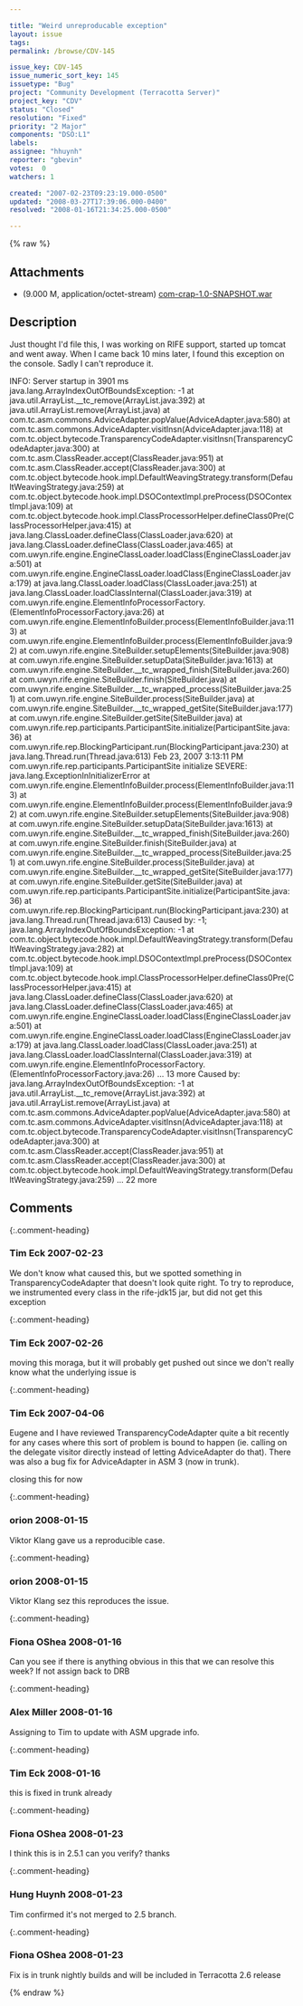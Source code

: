 ```yaml
---

title: "Weird unreproducable exception"
layout: issue
tags: 
permalink: /browse/CDV-145

issue_key: CDV-145
issue_numeric_sort_key: 145
issuetype: "Bug"
project: "Community Development (Terracotta Server)"
project_key: "CDV"
status: "Closed"
resolution: "Fixed"
priority: "2 Major"
components: "DSO:L1"
labels: 
assignee: "hhuynh"
reporter: "gbevin"
votes:  0
watchers: 1

created: "2007-02-23T09:23:19.000-0500"
updated: "2008-03-27T17:39:06.000-0400"
resolved: "2008-01-16T21:34:25.000-0500"

---
```




{% raw %}


## Attachments

* <em></em> (9.000 M, application/octet-stream) [com-crap-1.0-SNAPSHOT.war](/attachments/CDV/CDV-145/com-crap-1.0-SNAPSHOT.war)




## Description

<div markdown="1" class="description">

Just thought I'd file this, I was working on RIFE support, started up tomcat and went away. When I came back 10 mins later, I found this exception on the console. Sadly I can't reproduce it.

INFO: Server startup in 3901 ms
java.lang.ArrayIndexOutOfBoundsException: -1
        at java.util.ArrayList.__tc_remove(ArrayList.java:392)
        at java.util.ArrayList.remove(ArrayList.java)
        at com.tc.asm.commons.AdviceAdapter.popValue(AdviceAdapter.java:580)
        at com.tc.asm.commons.AdviceAdapter.visitInsn(AdviceAdapter.java:118)
        at com.tc.object.bytecode.TransparencyCodeAdapter.visitInsn(TransparencyCodeAdapter.java:300)
        at com.tc.asm.ClassReader.accept(ClassReader.java:951)
        at com.tc.asm.ClassReader.accept(ClassReader.java:300)
        at com.tc.object.bytecode.hook.impl.DefaultWeavingStrategy.transform(DefaultWeavingStrategy.java:259)
        at com.tc.object.bytecode.hook.impl.DSOContextImpl.preProcess(DSOContextImpl.java:109)
        at com.tc.object.bytecode.hook.impl.ClassProcessorHelper.defineClass0Pre(ClassProcessorHelper.java:415)
        at java.lang.ClassLoader.defineClass(ClassLoader.java:620)
        at java.lang.ClassLoader.defineClass(ClassLoader.java:465)
        at com.uwyn.rife.engine.EngineClassLoader.loadClass(EngineClassLoader.java:501)
        at com.uwyn.rife.engine.EngineClassLoader.loadClass(EngineClassLoader.java:179)
        at java.lang.ClassLoader.loadClass(ClassLoader.java:251)
        at java.lang.ClassLoader.loadClassInternal(ClassLoader.java:319)
        at com.uwyn.rife.engine.ElementInfoProcessorFactory.<clinit>(ElementInfoProcessorFactory.java:26)
        at com.uwyn.rife.engine.ElementInfoBuilder.process(ElementInfoBuilder.java:113)
        at com.uwyn.rife.engine.ElementInfoBuilder.process(ElementInfoBuilder.java:92)
        at com.uwyn.rife.engine.SiteBuilder.setupElements(SiteBuilder.java:908)
        at com.uwyn.rife.engine.SiteBuilder.setupData(SiteBuilder.java:1613)
        at com.uwyn.rife.engine.SiteBuilder.__tc_wrapped_finish(SiteBuilder.java:260)
        at com.uwyn.rife.engine.SiteBuilder.finish(SiteBuilder.java)
        at com.uwyn.rife.engine.SiteBuilder.__tc_wrapped_process(SiteBuilder.java:251)
        at com.uwyn.rife.engine.SiteBuilder.process(SiteBuilder.java)
        at com.uwyn.rife.engine.SiteBuilder.__tc_wrapped_getSite(SiteBuilder.java:177)
        at com.uwyn.rife.engine.SiteBuilder.getSite(SiteBuilder.java)
        at com.uwyn.rife.rep.participants.ParticipantSite.initialize(ParticipantSite.java:36)
        at com.uwyn.rife.rep.BlockingParticipant.run(BlockingParticipant.java:230)
        at java.lang.Thread.run(Thread.java:613)
Feb 23, 2007 3:13:11 PM com.uwyn.rife.rep.participants.ParticipantSite initialize
SEVERE: java.lang.ExceptionInInitializerError
        at com.uwyn.rife.engine.ElementInfoBuilder.process(ElementInfoBuilder.java:113)
        at com.uwyn.rife.engine.ElementInfoBuilder.process(ElementInfoBuilder.java:92)
        at com.uwyn.rife.engine.SiteBuilder.setupElements(SiteBuilder.java:908)
        at com.uwyn.rife.engine.SiteBuilder.setupData(SiteBuilder.java:1613)
        at com.uwyn.rife.engine.SiteBuilder.__tc_wrapped_finish(SiteBuilder.java:260)
        at com.uwyn.rife.engine.SiteBuilder.finish(SiteBuilder.java)
        at com.uwyn.rife.engine.SiteBuilder.__tc_wrapped_process(SiteBuilder.java:251)
        at com.uwyn.rife.engine.SiteBuilder.process(SiteBuilder.java)
        at com.uwyn.rife.engine.SiteBuilder.__tc_wrapped_getSite(SiteBuilder.java:177)
        at com.uwyn.rife.engine.SiteBuilder.getSite(SiteBuilder.java)
        at com.uwyn.rife.rep.participants.ParticipantSite.initialize(ParticipantSite.java:36)
        at com.uwyn.rife.rep.BlockingParticipant.run(BlockingParticipant.java:230)
        at java.lang.Thread.run(Thread.java:613)
Caused by: -1; java.lang.ArrayIndexOutOfBoundsException: -1
        at com.tc.object.bytecode.hook.impl.DefaultWeavingStrategy.transform(DefaultWeavingStrategy.java:282)
        at com.tc.object.bytecode.hook.impl.DSOContextImpl.preProcess(DSOContextImpl.java:109)
        at com.tc.object.bytecode.hook.impl.ClassProcessorHelper.defineClass0Pre(ClassProcessorHelper.java:415)
        at java.lang.ClassLoader.defineClass(ClassLoader.java:620)
        at java.lang.ClassLoader.defineClass(ClassLoader.java:465)
        at com.uwyn.rife.engine.EngineClassLoader.loadClass(EngineClassLoader.java:501)
        at com.uwyn.rife.engine.EngineClassLoader.loadClass(EngineClassLoader.java:179)
        at java.lang.ClassLoader.loadClass(ClassLoader.java:251)
        at java.lang.ClassLoader.loadClassInternal(ClassLoader.java:319)
        at com.uwyn.rife.engine.ElementInfoProcessorFactory.<clinit>(ElementInfoProcessorFactory.java:26)
        ... 13 more
Caused by: java.lang.ArrayIndexOutOfBoundsException: -1
        at java.util.ArrayList.__tc_remove(ArrayList.java:392)
        at java.util.ArrayList.remove(ArrayList.java)
        at com.tc.asm.commons.AdviceAdapter.popValue(AdviceAdapter.java:580)
        at com.tc.asm.commons.AdviceAdapter.visitInsn(AdviceAdapter.java:118)
        at com.tc.object.bytecode.TransparencyCodeAdapter.visitInsn(TransparencyCodeAdapter.java:300)
        at com.tc.asm.ClassReader.accept(ClassReader.java:951)
        at com.tc.asm.ClassReader.accept(ClassReader.java:300)
        at com.tc.object.bytecode.hook.impl.DefaultWeavingStrategy.transform(DefaultWeavingStrategy.java:259)
        ... 22 more




</div>

## Comments


{:.comment-heading}
### **Tim Eck** <span class="date">2007-02-23</span>

<div markdown="1" class="comment">

We don't know what caused this, but we spotted something in TransparencyCodeAdapter that doesn't look quite right. To try to reproduce, we instrumented every class in the rife-jdk15 jar, but did not get this exception


</div>


{:.comment-heading}
### **Tim Eck** <span class="date">2007-02-26</span>

<div markdown="1" class="comment">

moving this moraga, but it will probably get pushed out since we don't really know what the underlying issue is

</div>


{:.comment-heading}
### **Tim Eck** <span class="date">2007-04-06</span>

<div markdown="1" class="comment">

Eugene and I have reviewed TransparencyCodeAdapter quite a bit recently for any cases where this sort of problem is bound to happen (ie. calling on the delegate visitor directly instead of letting AdviceAdapter do that). There was also a bug fix for AdviceAdapter in ASM 3 (now in trunk). 

closing this for now

</div>


{:.comment-heading}
### **orion** <span class="date">2008-01-15</span>

<div markdown="1" class="comment">

Viktor Klang gave us a reproducible case.

</div>


{:.comment-heading}
### **orion** <span class="date">2008-01-15</span>

<div markdown="1" class="comment">

Viktor Klang sez this reproduces the issue.

</div>


{:.comment-heading}
### **Fiona OShea** <span class="date">2008-01-16</span>

<div markdown="1" class="comment">

Can you see if there is anything obvious in this that we can resolve this week? If not assign back to DRB

</div>


{:.comment-heading}
### **Alex Miller** <span class="date">2008-01-16</span>

<div markdown="1" class="comment">

Assigning to Tim to update with ASM upgrade info.

</div>


{:.comment-heading}
### **Tim Eck** <span class="date">2008-01-16</span>

<div markdown="1" class="comment">

this is fixed in trunk already

</div>


{:.comment-heading}
### **Fiona OShea** <span class="date">2008-01-23</span>

<div markdown="1" class="comment">

I think this is in 2.5.1 can you verify? thanks

</div>


{:.comment-heading}
### **Hung Huynh** <span class="date">2008-01-23</span>

<div markdown="1" class="comment">

Tim confirmed it's not merged to 2.5 branch.

</div>


{:.comment-heading}
### **Fiona OShea** <span class="date">2008-01-23</span>

<div markdown="1" class="comment">

Fix is in trunk nightly builds and will be included in Terracotta 2.6 release

</div>



{% endraw %}
